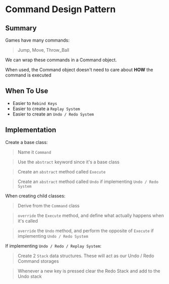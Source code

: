 # Command Design Pattern


## Summary
Games have many commands:
> Jump, Move, Throw_Ball

We can wrap these commands in a Command object.

When used, the Command object doesn't need to care about __HOW__ the command is executed


## When To Use
- Easier to `Rebind Keys`
- Easier to create a `Replay System`
- Easier to create an `Undo / Redo System`


## Implementation
Create a base class:
> Name it `Command`

> Use the `abstract` keyword since it's a base class

> Create an `abstract` method called `Execute`

> Create an `abstract` method called `Undo` if implementing `Undo / Redo System`

When creating child classes:
> Derive from the `Command` class

> `override` the `Execute` method, and define what actually happens when it's called

> `override` the `Undo` method, and perform the opposite of `Execute` if implementing `Undo / Redo System`

If implementing `Undo / Redo / Replay System`:
> Create 2 `Stack` data structures. These will act as our Undo / Redo Command storages

> Whenever a new key is pressed clear the Redo Stack and add to the Undo stack
